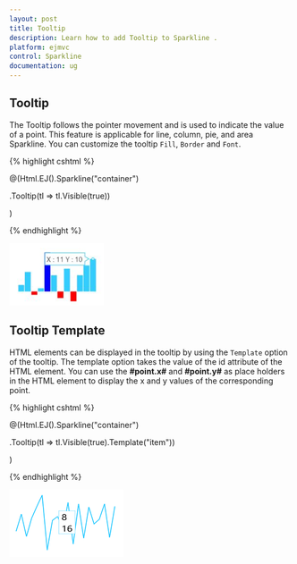 ```yaml
---
layout: post
title: Tooltip
description: Learn how to add Tooltip to Sparkline .
platform: ejmvc
control: Sparkline
documentation: ug
---
```


## Tooltip  

The Tooltip follows the pointer movement and is used to indicate the value of a point. This feature is applicable for line, column, pie, and area Sparkline. You can customize the tooltip `Fill`, `Border` and `Font`.

{% highlight cshtml %}

@(Html.EJ().Sparkline("container")

.Tooltip(tl => tl.Visible(true))
 
 )

{% endhighlight %}

![](Tooltip_images/Tooltip_img1.png)

## Tooltip Template   

HTML elements can be displayed in the tooltip by using the `Template` option of the tooltip. The template option takes the value of the id attribute of the HTML element. You can use the **#point.x#** and **#point.y#** as place holders in the HTML element to display the x and y values of the corresponding point.

{% highlight cshtml %}

<div id="item" style="display: none;">
    <div>
        <div>#point.x#</div>
        <div>#point.y#</div>
    </div>
</div>

@(Html.EJ().Sparkline("container")

.Tooltip(tl => tl.Visible(true).Template("item"))
 
 )

{% endhighlight %}

![](Tooltip_images/Tooltip_img2.png)

